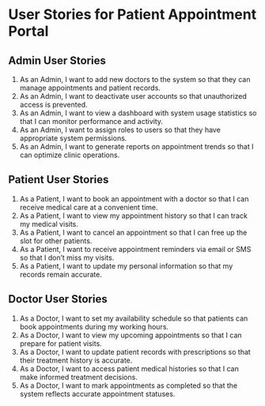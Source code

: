 # User Stories for Patient Appointment Portal

## Admin User Stories
1. As an Admin, I want to add new doctors to the system so that they can manage appointments and patient records.
2. As an Admin, I want to deactivate user accounts so that unauthorized access is prevented.
3. As an Admin, I want to view a dashboard with system usage statistics so that I can monitor performance and activity.
4. As an Admin, I want to assign roles to users so that they have appropriate system permissions.
5. As an Admin, I want to generate reports on appointment trends so that I can optimize clinic operations.

## Patient User Stories
1. As a Patient, I want to book an appointment with a doctor so that I can receive medical care at a convenient time.
2. As a Patient, I want to view my appointment history so that I can track my medical visits.
3. As a Patient, I want to cancel an appointment so that I can free up the slot for other patients.
4. As a Patient, I want to receive appointment reminders via email or SMS so that I don’t miss my visits.
5. As a Patient, I want to update my personal information so that my records remain accurate.

## Doctor User Stories
1. As a Doctor, I want to set my availability schedule so that patients can book appointments during my working hours.
2. As a Doctor, I want to view my upcoming appointments so that I can prepare for patient visits.
3. As a Doctor, I want to update patient records with prescriptions so that their treatment history is accurate.
4. As a Doctor, I want to access patient medical histories so that I can make informed treatment decisions.
5. As a Doctor, I want to mark appointments as completed so that the system reflects accurate appointment statuses.
